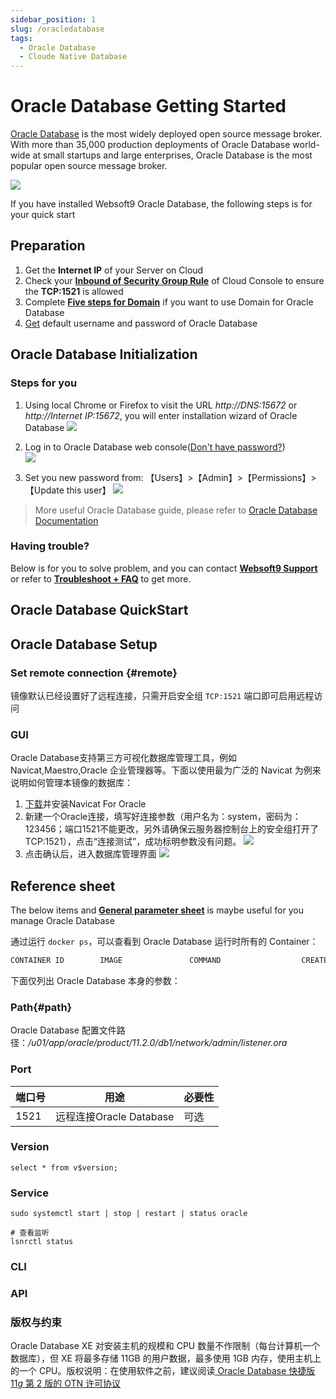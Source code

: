 ```yaml
---
sidebar_position: 1
slug: /oracledatabase
tags:
  - Oracle Database
  - Cloude Native Database
---
```


# Oracle Database Getting Started

[Oracle Database](https://oracle-server.apache.org/) is the most widely deployed open source message broker. With more than 35,000 production deployments of Oracle Database world-wide at small startups and large enterprises, Oracle Database is the most popular open source message broker.

![](https://libs.websoft9.com/Websoft9/DocsPicture/zh/oracle/oracle-gui-websoft9.png)

If you have installed Websoft9 Oracle Database, the following steps is for your quick start

## Preparation

1. Get the **Internet IP** of your Server on Cloud
2. Check your **[Inbound of Security Group Rule](./administrator/firewall#security)** of Cloud Console to ensure the **TCP:1521** is allowed
3. Complete **[Five steps for Domain](./administrator/domain_step)** if you want to use Domain for Oracle Database
4. [Get](./user/credentials) default username and password of Oracle Database

## Oracle Database Initialization

### Steps for you

1. Using local Chrome or Firefox to visit the URL *http://DNS:15672* or *http://Internet IP:15672*, you will enter installation wizard of Oracle Database
   ![](https://libs.websoft9.com/Websoft9/DocsPicture/zh/oracle/oracle-login-websoft9.png)

2. Log in to Oracle Database web console([Don't have password?](./user/credentials))  
   ![](https://libs.websoft9.com/Websoft9/DocsPicture/zh/oracle/oracle-bk-websoft9.png)

3. Set you new password from: 【Users】>【Admin】>【Permissions】>【Update this user】
   ![](https://libs.websoft9.com/Websoft9/DocsPicture/zh/oracle/oracle-pw-websoft9.png)

> More useful Oracle Database guide, please refer to [Oracle Database Documentation](https://www.oracle.com/documentation.html)

### Having trouble?

Below is for you to solve problem, and you can contact **[Websoft9 Support](./helpdesk)** or refer to **[Troubleshoot + FAQ](./faq#setup)** to get more.  

## Oracle Database  QuickStart

## Oracle Database Setup

### Set remote connection {#remote}

镜像默认已经设置好了远程连接，只需开启安全组 `TCP:1521` 端口即可启用远程访问

### GUI

Oracle Database支持第三方可视化数据库管理工具，例如 Navicat,Maestro,Oracle 企业管理器等。下面以使用最为广泛的 Navicat 为例来说明如何管理本镜像的数据库：

1.  [下载](http://www.navicat.com.cn/download/navicat-for-oracle)并安装Navicat For Oracle
2.  新建一个Oracle连接，填写好连接参数（用户名为：system，密码为：123456；端口1521不能更改，另外请确保云服务器控制台上的安全组打开了TCP:1521），点击“连接测试”，成功标明参数没有问题。
    ![](http://libs.websoft9.com/Websoft9/DocsPicture/zh/oracle_database/oracle11gex-conn-websoft9.png)
3.  点击确认后，进入数据库管理界面
    ![](http://libs.websoft9.com/Websoft9/DocsPicture/zh/oracle_database/oracle11gex-ui-websoft9.png)

## Reference sheet

The below items and **[General parameter sheet](./administrator/parameter)** is maybe useful for you manage Oracle Database


通过运行 `docker ps`，可以查看到 Oracle Database 运行时所有的 Container：

```bash
CONTAINER ID        IMAGE               COMMAND                  CREATED             STATUS              PORTS                                NAMES
```

下面仅列出 Oracle Database 本身的参数：

### Path{#path}

Oracle Database 配置文件路径：*/u01/app/oracle/product/11.2.0/db1/network/admin/listener.ora*  

### Port

| 端口号 | 用途                                          | 必要性 |
| ------ | --------------------------------------------- | ------ |
| 1521   | 远程连接Oracle Database | 可选   |


### Version

```shell
select * from v$version;
```

### Service

```shell
sudo systemctl start | stop | restart | status oracle

# 查看监听
lsnrctl status
```

### CLI

### API

### 版权与约束

Oracle Database XE 对安装主机的规模和 CPU 数量不作限制（每台计算机一个数据库），但 XE 将最多存储 11GB 的用户数据，最多使用 1GB 内存，使用主机上的一个 CPU。版权说明：在使用软件之前，建议阅读[ Oracle Database 快捷版 11*g* 第 2 版的 OTN 许可协议](http://www.oracle.com/technetwork/licenses/database-11g-express-license-459621.html)



